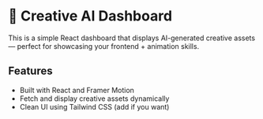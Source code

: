 # 🎨 Creative AI Dashboard

This is a simple React dashboard that displays AI-generated creative assets — perfect for showcasing your frontend + animation skills.

## Features

- Built with React and Framer Motion
- Fetch and display creative assets dynamically
- Clean UI using Tailwind CSS (add if you want)

